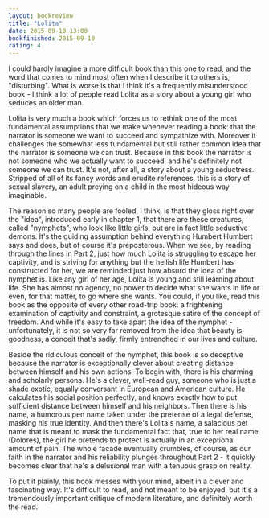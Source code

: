 ```yaml
---
layout: bookreview
title: "Lolita"
date: 2015-09-10 13:00
bookfinished: 2015-09-10
rating: 4
---
```


I could hardly imagine a more difficult book than this one to read, and the word that comes to mind most often when I describe it to others is, "disturbing".  What is worse is that I think it's a frequently misunderstood book - I think a lot of people read Lolita as a story about a young girl who seduces an older man.



Lolita is very much a book which forces us to rethink one of the most fundamental assumptions that we make whenever reading a book: that the narrator is someone we want to succeed and sympathize with. Moreover it challenges the somewhat less fundamental but still rather common idea that the narrator is someone we can trust.  Because in this book the narrator is not someone who we actually want to succeed, and he's definitely not someone we can trust.  It's not, after all, a story about a young seductress.  Stripped of all of its fancy words and erudite references, this is a story of sexual slavery, an adult preying on a child in the most hideous way imaginable.



The reason so many people are fooled, I think, is that they gloss right over the "idea", introduced early in chapter 1, that there are these creatures, called "nymphets", who look like little girls, but are in fact little seductive demons.  It's the guiding assumption behind everything Humbert Humbert says and does, but of course it's preposterous.  When we see, by reading through the lines in Part 2, just how much Lolita is struggling to escape her captivity, and is striving for anything but the hellish life Humbert has constructed for her, we are reminded just how absurd the idea of the nymphet is.  Like any girl of her age, Lolita is young and still learning about life.  She has almost no agency, no power to decide what she wants in life or even, for that matter, to go where she wants.  You could, if you like, read this book as the opposite of every other road-trip book: a frightening examination of captivity and constraint, a grotesque satire of the concept of freedom.  And while it's easy to take apart the idea of the nymphet - unfortunately, it is not so very far removed from the idea that beauty is goodness, a conceit that's sadly, firmly entrenched in our lives and culture.



Beside the ridiculous conceit of the nymphet, this book is so deceptive because the narrator is exceptionally clever about creating distance between himself and his own actions.  To begin with, there is his charming and scholarly persona.  He's a clever, well-read guy, someone who is just a shade exotic, equally conversant in European and American culture.  He calculates his social position perfectly, and knows exactly how to put sufficient distance between himself and his neighbors.  Then there is his name, a humorous pen name taken under the pretense of a legal defense, masking his true identity.  And then there's Lolita's name, a salacious pet name that is meant to mask the fundamental fact that, true to her real name (Dolores), the girl he pretends to protect is actually in an exceptional amount of pain.  The whole facade eventually crumbles, of course, as our faith in the narrator and his reliability plunges throughout Part 2 - it quickly becomes clear that he's a delusional man with a tenuous grasp on reality.



To put it plainly, this book messes with your mind, albeit in a clever and fascinating way.  It's difficult to read, and not meant to be enjoyed, but it's a tremendously important critique of modern literature, and definitely worth the read.